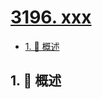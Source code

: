 # [3196. xxx](https://github.com/Tdahuyou/TNotes.leetcode/tree/main/notes/3196.%20xxx)

<!-- region:toc -->

- [1. 📝 概述](#1--概述)

<!-- endregion:toc -->

## 1. 📝 概述
